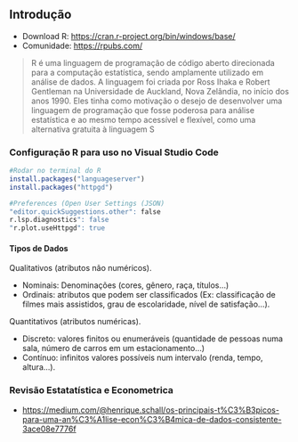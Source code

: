 ## Introdução
- Download R: https://cran.r-project.org/bin/windows/base/
- Comunidade: https://rpubs.com/

> R é uma linguagem de programação de código aberto direcionada para a computação estatística, sendo amplamente utilizado em análise de dados. A linguagem foi criada por Ross Ihaka e Robert Gentleman na Universidade de Auckland, Nova Zelândia, no início dos anos 1990. Eles tinha como motivação o desejo de desenvolver uma linguagem de programação que fosse poderosa para análise estatística e ao mesmo tempo acessível e flexível, como uma alternativa gratuita à linguagem S

### Configuração R para uso no Visual Studio Code 

```r
#Rodar no terminal do R
install.packages("languageserver")
install.packages("httpgd")
```
```r
#Preferences (Open User Settings (JSON)
"editor.quickSuggestions.other": false
r.lsp.diagnostics": false
"r.plot.useHttpgd": true
```
#### Tipos de Dados

Qualitativos (atributos não numéricos).
- Nominais: Denominações (cores, gênero, raça, títulos…)
- Ordinais: atributos que podem ser classificados (Ex: classificação de filmes mais assistidos, grau de escolaridade, nível de satisfação…).

Quantitativos (atributos numéricas).
- Discreto: valores finitos ou enumeráveis (quantidade de pessoas numa sala, número de carros em um estacionamento…)
- Contínuo: infinitos valores possíveis num intervalo (renda, tempo, altura…).

### Revisão Estatatística e Econometrica
- https://medium.com/@henrique.schall/os-principais-t%C3%B3picos-para-uma-an%C3%A1lise-econ%C3%B4mica-de-dados-consistente-3ace08e7776f
